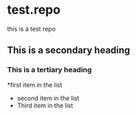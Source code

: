 # test.repo
this is a test repo
## This is a secondary heading
### This is a tertiary heading
*first item in the list
* second item in the list
* Third item in the list
